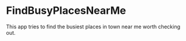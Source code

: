 # FindBusyPlacesNearMe
This app tries to find the busiest places in town near me worth checking out.
